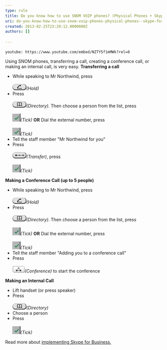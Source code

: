 ```yaml
---
type: rule
title: Do you know how to use SNOM VOIP phones? (Physical Phones + Skype for Business)
uri: do-you-know-how-to-use-snom-voip-phones-physical-phones--skype-for-business
created: 2013-02-25T23:29:12.0000000Z
authors: []

---
```


`youtube: https://www.youtube.com/embed/NZTY5f1mMWk?rel=0`
 

Using SNOM phones, transferring a call, creating a conference call, or making an internal call, is very easy.
 **Transferring a call** 

- While speaking to Mr Northwind, press <br>         
![](Hold.png)*(Hold)*
- Press <br>         
![](Directory.png)*(Directory)*. Then choose a person from the list, press <br>         
![](Tick.png)*(Tick)*
**OR** 
 Dial the external number, press <br>         
![](Tick.png)*(Tick)*
- Tell the staff member "Mr Northwind for you"
- Press <br>         
![](Transfer.png)*(Transfer)*, press <br>         
![](Tick.png)*(Tick)*




**Making a Conference Call (up to 5 people)** 

- While speaking to Mr Northwind, press <br>         
![](Hold.png)*(Hold)*
- Press <br>         
![](Directory.png)*(Directory)*. Then choose a person from the list, press <br>         
![](Tick.png)*(Tick)*
**OR** 
 Dial the external number, press <br>         
![](Tick.png)*(Tick)*
- Tell the staff member "Adding you to a conference call"
- Press <br>         
![](Conference.png)*(Conference)* to start the conference




**Making an Internal Call** 

- Lift handset (or press speaker)
- Press <br>         
![](Directory.png)*(Directory)*
- Choose a person
- Press <br>         
![](Tick.png)*(Tick)*



Read more about     [implementing Skype for Business.](http://www.ssw.com.au/ssw/Consulting/Lync.aspx)
